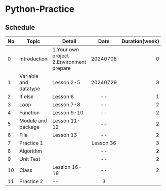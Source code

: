# Python-Practice

## Schedule

| No  | Topic | Detail | Date | Duration(week) |
| :--- | --- | --- | :---: | ---: | 
| 0 | Introduction | 1.Your own project<br> 2.Environment prepare | 20240708 | 0 |
| 1 | Variable and datatype | Lesson 2-5 | 20240729 | 3 |
| 2 | If else | Lesson 6 | -- | 1 |
| 3 | Loop | Lesson 7-8 | -- | 2 |
| 4 | Function | Lesson 9-10 | -- | 2 |
| 5 | Module and package | Lesson 11-12 | -- | 2 |
| 6 | File | Lesson 13 | -- | 2 | 
| 7 | Practice 1 | | Lesson 36 | 3 |
| 8 | Algorithm | | -- | 2 |
| 9 | Unit Test | | -- | 2 |
| 10 | Class | Lession 16-18 | -- | 2 |
| 11 | Practice 2 | -- | 3 |
